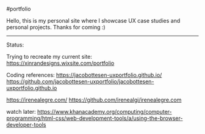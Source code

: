 #portfolio

Hello, this is my personal site where I showcase UX case studies and personal projects. Thanks for coming :)

-------------------------------------
Status:

Trying to recreate my current site:
https://xinrandesigns.wixsite.com/portfolio


Coding references:
https://jacobottesen-uxportfolio.github.io/
https://github.com/jacobottesen-uxportfolio/jacobottesen-uxportfolio.github.io

https://irenealegre.com/
https://github.com/irenealgi/irenealegre.com


watch later: 
https://www.khanacademy.org/computing/computer-programming/html-css/web-development-tools/a/using-the-browser-developer-tools
